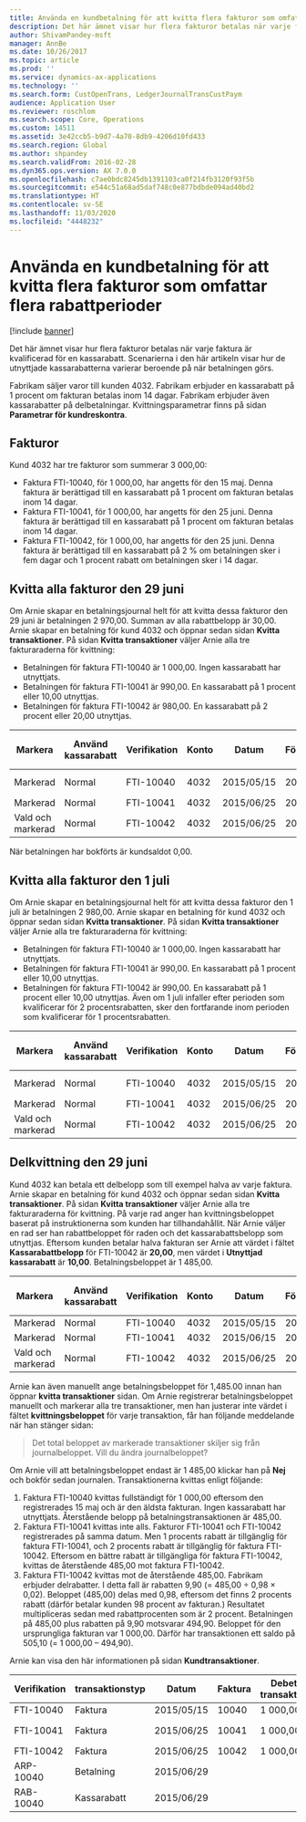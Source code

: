```yaml
---
title: Använda en kundbetalning för att kvitta flera fakturor som omfattar flera rabattperioder
description: Det här ämnet visar hur flera fakturor betalas när varje faktura är kvalificerad för en kassarabatt. Scenarierna i den här artikeln visar hur de utnyttjade kassarabatterna varierar beroende på när betalningen görs.
author: ShivamPandey-msft
manager: AnnBe
ms.date: 10/26/2017
ms.topic: article
ms.prod: ''
ms.service: dynamics-ax-applications
ms.technology: ''
ms.search.form: CustOpenTrans, LedgerJournalTransCustPaym
audience: Application User
ms.reviewer: roschlom
ms.search.scope: Core, Operations
ms.custom: 14511
ms.assetid: 3e42ccb5-b9d7-4a70-8db9-4206d10fd433
ms.search.region: Global
ms.author: shpandey
ms.search.validFrom: 2016-02-28
ms.dyn365.ops.version: AX 7.0.0
ms.openlocfilehash: c7ae0bdc8245db1391103ca0f214fb3120f93f5b
ms.sourcegitcommit: e544c51a68ad5daf748c0e877bdbde094ad40bd2
ms.translationtype: HT
ms.contentlocale: sv-SE
ms.lasthandoff: 11/03/2020
ms.locfileid: "4448232"
---
```

# <a name="use-a-customer-payment-to-settle-multiple-invoices-that-span-multiple-discount-periods"></a>Använda en kundbetalning för att kvitta flera fakturor som omfattar flera rabattperioder

[!include [banner](../includes/banner.md)]

Det här ämnet visar hur flera fakturor betalas när varje faktura är kvalificerad för en kassarabatt. Scenarierna i den här artikeln visar hur de utnyttjade kassarabatterna varierar beroende på när betalningen görs.

Fabrikam säljer varor till kunden 4032. Fabrikam erbjuder en kassarabatt på 1 procent om fakturan betalas inom 14 dagar. Fabrikam erbjuder även kassarabatter på delbetalningar. Kvittningsparametrar finns på sidan **Parametrar för kundreskontra**.

## <a name="invoices"></a>Fakturor
Kund 4032 har tre fakturor som summerar 3 000,00:

-   Faktura FTI-10040, för 1 000,00, har angetts för den 15 maj. Denna faktura är berättigad till en kassarabatt på 1 procent om fakturan betalas inom 14 dagar.
-   Faktura FTI-10041, för 1 000,00, har angetts för den 25 juni. Denna faktura är berättigad till en kassarabatt på 1 procent om fakturan betalas inom 14 dagar.
-   Faktura FTI-10042, för 1 000,00, har angetts för den 25 juni. Denna faktura är berättigad till en kassarabatt på 2 % om betalningen sker i fem dagar och 1 procent rabatt om betalningen sker i 14 dagar.

## <a name="settle-all-invoices-on-june-29"></a>Kvitta alla fakturor den 29 juni
Om Arnie skapar en betalningsjournal helt för att kvitta dessa fakturor den 29 juni är betalningen 2 970,00. Summan av alla rabattbelopp är 30,00. Arnie skapar en betalning för kund 4032 och öppnar sedan sidan **Kvitta transaktioner**. På sidan **Kvitta transaktioner** väljer Arnie alla tre fakturaraderna för kvittning:

-   Betalningen för faktura FTI-10040 är 1 000,00. Ingen kassarabatt har utnyttjats.
-   Betalningen för faktura FTI-10041 är 990,00. En kassarabatt på 1 procent eller 10,00 utnyttjas.
-   Betalningen för faktura FTI-10042 är 980,00. En kassarabatt på 2 procent eller 20,00 utnyttjas.

| Markera                     | Använd kassarabatt | Verifikation   | Konto | Datum      | Förfallodatum  | Faktura | Debetbelopp i transaktionsvaluta | Kreditbelopp i transaktionsvaluta | Valuta | Belopp att kvitta |
|--------------------------|-------------------|-----------|---------|-----------|-----------|---------|--------------------------------------|---------------------------------------|----------|------------------|
| Markerad                 | Normal            | FTI-10040 | 4032    | 2015/05/15 | 2015/06/15 | 10040   | 1 000,00                             |                                       | USD      | 1 000,00         |
| Markerad                 | Normal            | FTI-10041 | 4032    | 2015/06/25 | 2015/07/25 | 10041   | 1 000,00                             |                                       | USD      | 990,00           |
| Vald och markerad | Normal            | FTI-10042 | 4032    | 2015/06/25 | 2015/07/25 | 10042   | 1 000,00                             |                                       | USD      | 980,00           |

När betalningen har bokförts är kundsaldot 0,00.

## <a name="settle-all-invoices-on-july-1"></a>Kvitta alla fakturor den 1 juli
Om Arnie skapar en betalningsjournal helt för att kvitta dessa fakturor den 1 juli är betalningen 2 980,00. Arnie skapar en betalning för kund 4032 och öppnar sedan sidan **Kvitta transaktioner**. På sidan **Kvitta transaktioner** väljer Arnie alla tre fakturaraderna för kvittning:

-   Betalningen för faktura FTI-10040 är 1 000,00. Ingen kassarabatt har utnyttjats.
-   Betalningen för faktura FTI-10041 är 990,00. En kassarabatt på 1 procent eller 10,00 utnyttjas.
-   Betalningen för faktura FTI-10042 är 990,00. En kassarabatt på 1 procent eller 10,00 utnyttjas. Även om 1 juli infaller efter perioden som kvalificerar för 2 procentsrabatten, sker den fortfarande inom perioden som kvalificerar för 1 procentsrabatten.

| Markera                     | Använd kassarabatt | Verifikation   | Konto | Datum      | Förfallodatum  | Faktura | Debetbelopp i transaktionsvaluta | Kreditbelopp i transaktionsvaluta | Valuta | Belopp att kvitta |
|--------------------------|-------------------|-----------|---------|-----------|-----------|---------|--------------------------------------|---------------------------------------|----------|------------------|
| Markerad                 | Normal            | FTI-10040 | 4032    | 2015/05/15 | 2015/06/15 | 10040   | 1 000,00                             |                                       | USD      | 1 000,00         |
| Markerad                 | Normal            | FTI-10041 | 4032    | 2015/06/25 | 2015/07/25 | 10041   | 1 000,00                             |                                       | USD      | 990,00           |
| Vald och markerad | Normal            | FTI-10042 | 4032    | 2015/06/25 | 2015/07/25 | 10042   | 1 000,00                             |                                       | USD      | 990,00           |

## <a name="partial-settlement-on-june-29"></a>Delkvittning den 29 juni
Kund 4032 kan betala ett delbelopp som till exempel halva av varje faktura. Arnie skapar en betalning för kund 4032 och öppnar sedan sidan **Kvitta transaktioner**. På sidan **Kvitta transaktioner** väljer Arnie alla tre fakturaraderna för kvittning. På varje rad anger han kvittningsbeloppet baserat på instruktionerna som kunden har tillhandahållit. När Arnie väljer en rad ser han rabattbeloppet för raden och det kassarabattsbelopp som utnyttjas. Eftersom kunden betalar halva fakturan ser Arnie att värdet i fältet **Kassarabattbelopp** för FTI-10042 är **20,00**, men värdet i **Utnyttjad kassarabatt** är **10,00**. Betalningsbeloppet är 1 485,00.

| Markera                     | Använd kassarabatt | Verifikation   | Konto | Datum      | Förfallodatum  | Faktura | Debetbelopp i transaktionsvaluta | Kreditbelopp i transaktionsvaluta | Valuta | Belopp att kvitta |
|--------------------------|-------------------|-----------|---------|-----------|-----------|---------|--------------------------------------|---------------------------------------|----------|------------------|
| Markerad                 | Normal            | FTI-10040 | 4032    | 2015/05/15 | 2015/06/15 | 10040   | 1 000,00                             |                                       | USD      | 500.00           |
| Markerad                 | Normal            | FTI-10041 | 4032    | 2015/06/15 | 2015/07/25 | 10041   | 1 000,00                             |                                       | USD      | 495,00           |
| Vald och markerad | Normal            | FTI-10042 | 4032    | 2015/06/25 | 2015/07/25 | 10042   | 1 000,00                             |                                       | USD      | 490,00           |

Arnie kan även manuellt ange betalningsbeloppet för 1,485.00 innan han öppnar **kvitta transaktioner** sidan. Om Arnie registrerar betalningsbeloppet manuellt och markerar alla tre transaktioner, men han justerar inte värdet i fältet **kvittningsbeloppet** för varje transaktion, får han följande meddelande när han stänger sidan:

> Det total beloppet av markerade transaktioner skiljer sig från journalbeloppet. Vill du ändra journalbeloppet?

Om Arnie vill att betalningsbeloppet endast är 1 485,00 klickar han på **Nej** och bokför sedan journalen. Transaktionerna kvittas enligt följande:

1.  Faktura FTI-10040 kvittas fullständigt för 1 000,00 eftersom den registrerades 15 maj och är den äldsta fakturan. Ingen kassarabatt har utnyttjats. Återstående belopp på betalningstransaktionen är 485,00.
2.  Faktura FTI-10041 kvittas inte alls. Fakturor FTI-10041 och FTI-10042 registrerades på samma datum. Men 1 procents rabatt är tillgänglig för faktura FTI-10041, och 2 procents rabatt är tillgänglig för faktura FTI-10042. Eftersom en bättre rabatt är tillgängliga för faktura FTI-10042, kvittas de återstående 485,00 mot faktura FTI-10042.
3.  Faktura FTI-10042 kvittas mot de återstående 485,00. Fabrikam erbjuder delrabatter. I detta fall är rabatten 9,90 (= 485,00 ÷ 0,98 × 0,02). Beloppet (485,00) delas med 0,98, eftersom det finns 2 procents rabatt (därför betalar kunden 98 procent av fakturan.) Resultatet multipliceras sedan med rabattprocenten som är 2 procent. Betalningen på 485,00 plus rabatten på 9,90 motsvarar 494,90. Beloppet för den ursprungliga fakturan var 1 000,00. Därför har transaktionen ett saldo på 505,10 (= 1 000,00 – 494,90).

Arnie kan visa den här informationen på sidan **Kundtransaktioner**.

| Verifikation    | transaktionstyp | Datum      | Faktura | Debetbelopp i transaktionsvaluta | Kreditbelopp i transaktionsvaluta | Saldo  | Valuta |
|------------|------------------|-----------|---------|--------------------------------------|---------------------------------------|----------|----------|
| FTI-10040  | Faktura          | 2015/05/15 | 10040   | 1 000,00                             |                                       | 0,00     | USD      |
| FTI-10041  | Faktura          | 2015/06/25 | 10041   | 1 000,00                             |                                       | 1 000,00 | USD      |
| FTI-10042  | Faktura          | 2015/06/25 | 10042   | 1 000,00                             |                                       | 505.10   | USD      |
| ARP-10040  | Betalning          | 2015/06/29 |         |                                      | 1 485,00                              | 0,00     | USD      |
| RAB-10040 | Kassarabatt    | 2015/06/29 |         |                                      | 9,90                                  | 0,00     | USD      |





